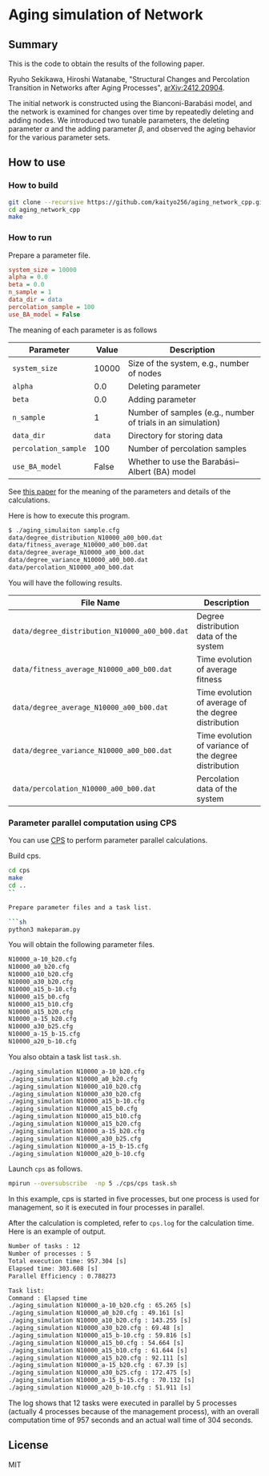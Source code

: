 # Aging simulation of Network

## Summary

This is the code to obtain the results of the following paper.

Ryuho Sekikawa, Hiroshi Watanabe, "Structural Changes and Percolation Transition in Networks after Aging Processes", [arXiv:2412.20904](https://arxiv.org/abs/2412.20904).

The initial network is constructed using the Bianconi-Barabási model, and the network is examined for changes over time by repeatedly deleting and adding nodes. We introduced two tunable parameters, the deleting parameter $\alpha$ and the adding parameter $\beta$, and observed the aging behavior for the various parameter sets.

## How to use

### How to build

```sh
git clone --recursive https://github.com/kaityo256/aging_network_cpp.git
cd aging_network_cpp
make
```

### How to run

Prepare a parameter file.

```sh:sample.cfg
system_size = 10000
alpha = 0.0
beta = 0.0
n_sample = 1
data_dir = data
percolation_sample = 100
use_BA_model = False
```

The meaning of each parameter is as follows

| Parameter              | Value    | Description |
|------------------------|---------|-------------|
| `system_size`         | 10000   | Size of the system, e.g., number of nodes|
| `alpha`              | 0.0     | Deleting parameter |
| `beta`               | 0.0     | Adding parameter|
| `n_sample`           | 1       | Number of samples (e.g., number of trials in an simulation) |
| `data_dir`           | `data`  | Directory for storing data |
| `percolation_sample` | 100     | Number of percolation samples |
| `use_BA_model`       | False   | Whether to use the Barabási–Albert (BA) model |

See [this paper](https://arxiv.org/abs/2412.20904) for the meaning of the parameters  and details of the calculations.

Here is how to execute this program.

```sh
$ ./aging_simulaiton sample.cfg
data/degree_distribution_N10000_a00_b00.dat
data/fitness_average_N10000_a00_b00.dat
data/degree_average_N10000_a00_b00.dat
data/degree_variance_N10000_a00_b00.dat
data/percolation_N10000_a00_b00.dat
```

You will have the following results.

| File Name                                         | Description |
|--------------------------------------------------|-------------|
| `data/degree_distribution_N10000_a00_b00.dat`   | Degree distribution data of the system |
| `data/fitness_average_N10000_a00_b00.dat`       | Time evolution of average fitness|
| `data/degree_average_N10000_a00_b00.dat`        | Time evolution of average of the degree distribution|
| `data/degree_variance_N10000_a00_b00.dat`       | Time evolution of variance of the degree distribution |
| `data/percolation_N10000_a00_b00.dat`           | Percolation data of the system |

### Parameter parallel computation using CPS

You can use [CPS](https://github.com/kaityo256/cps) to perform parameter parallel calculations.

Build cps.

```sh
cd cps
make
cd ..
``

Prepare parameter files and a task list.

```sh
python3 makeparam.py
```

You will obtain the following parameter files.

```txt
N10000_a-10_b20.cfg
N10000_a0_b20.cfg
N10000_a10_b20.cfg
N10000_a30_b20.cfg
N10000_a15_b-10.cfg
N10000_a15_b0.cfg
N10000_a15_b10.cfg
N10000_a15_b20.cfg
N10000_a-15_b20.cfg
N10000_a30_b25.cfg
N10000_a-15_b-15.cfg
N10000_a20_b-10.cfg
```

You also obtain a task list `task.sh`.

```sh
./aging_simulation N10000_a-10_b20.cfg
./aging_simulation N10000_a0_b20.cfg
./aging_simulation N10000_a10_b20.cfg
./aging_simulation N10000_a30_b20.cfg
./aging_simulation N10000_a15_b-10.cfg
./aging_simulation N10000_a15_b0.cfg
./aging_simulation N10000_a15_b10.cfg
./aging_simulation N10000_a15_b20.cfg
./aging_simulation N10000_a-15_b20.cfg
./aging_simulation N10000_a30_b25.cfg
./aging_simulation N10000_a-15_b-15.cfg
./aging_simulation N10000_a20_b-10.cfg
```

Launch `cps` as follows.

```sh
mpirun --oversubscribe  -np 5 ./cps/cps task.sh 
```

In this example, cps is started in five processes, but one process is used for management, so it is executed in four processes in parallel.

After the calculation is completed, refer to `cps.log` for the calculation time. Here is an example of output.

```txt
Number of tasks : 12
Number of processes : 5
Total execution time: 957.304 [s]
Elapsed time: 303.608 [s]
Parallel Efficiency : 0.788273

Task list:
Command : Elapsed time
./aging_simulation N10000_a-10_b20.cfg : 65.265 [s]
./aging_simulation N10000_a0_b20.cfg : 49.161 [s]
./aging_simulation N10000_a10_b20.cfg : 143.255 [s]
./aging_simulation N10000_a30_b20.cfg : 69.48 [s]
./aging_simulation N10000_a15_b-10.cfg : 59.816 [s]
./aging_simulation N10000_a15_b0.cfg : 54.664 [s]
./aging_simulation N10000_a15_b10.cfg : 61.644 [s]
./aging_simulation N10000_a15_b20.cfg : 92.111 [s]
./aging_simulation N10000_a-15_b20.cfg : 67.39 [s]
./aging_simulation N10000_a30_b25.cfg : 172.475 [s]
./aging_simulation N10000_a-15_b-15.cfg : 70.132 [s]
./aging_simulation N10000_a20_b-10.cfg : 51.911 [s]
```

The log shows that 12 tasks were executed in parallel by 5 processes (actually 4 processes because of the management process), with an overall computation time of 957 seconds and an actual wall time of 304 seconds.


## License

MIT
